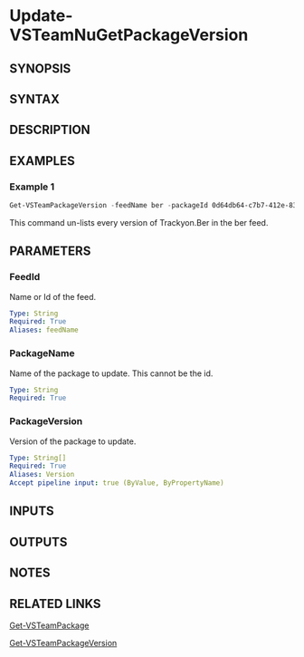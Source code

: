 <!-- #include "./common/header.md" -->

# Update-VSTeamNuGetPackageVersion

## SYNOPSIS

<!-- #include "./synopsis/Update-VSTeamNuGetPackageVersion.md" -->

## SYNTAX

## DESCRIPTION

<!-- #include "./synopsis/Update-VSTeamNuGetPackageVersion.md" -->

## EXAMPLES

### Example 1

```powershell
Get-VSTeamPackageVersion -feedName ber -packageId 0d64db64-c7b7-412e-83f4-68c5f2bfc3d8 | Update-VSTeamNuGetPackageVersion -FeedId ber -PackageName Trackyon.Ber -isListed $false
```

This command un-lists every version of Trackyon.Ber in the ber feed.

## PARAMETERS

### FeedId

Name or Id of the feed.

```yaml
Type: String
Required: True
Aliases: feedName
```

### PackageName

Name of the package to update. This cannot be the id.

```yaml
Type: String
Required: True
```

### PackageVersion

Version of the package to update.

```yaml
Type: String[]
Required: True
Aliases: Version
Accept pipeline input: true (ByValue, ByPropertyName)
```

<!-- #include "./params/forcegroup.md" -->

## INPUTS

## OUTPUTS

## NOTES

<!-- #include "./common/prerequisites.md" -->

## RELATED LINKS

<!-- #include "./common/related.md" -->

[Get-VSTeamPackage](Get-VSTeamPackage.md)

[Get-VSTeamPackageVersion](Get-VSTeamPackageVersion.md)
